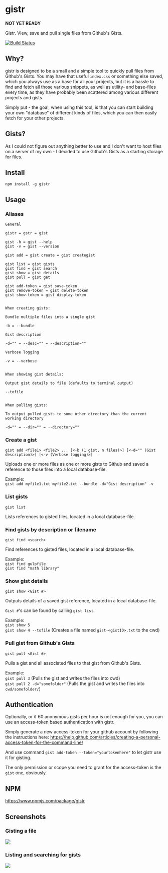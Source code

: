 # gistr

**NOT YET READY**

Gistr. View, save and pull single files from Github's Gists.

[![Build Status](https://travis-ci.com/ahvonenj/gistr.svg?token=CTLNy9ndTqFfFx23p9q1&branch=master)](https://travis-ci.com/ahvonenj/gistr)

## Why?

gistr is designed to be a small and a simple tool to quickly pull files from Github's Gists. You may have that useful `index.css` or something else saved, which you always use as a base for all your projects, but it is a hassle to find and fetch all those various snippets, as well as utility- and base-files every time, as they have probably been scattered among various different projects and gists.

Simply put - the goal, when using this tool, is that you can start building your own "database" of different kinds of files, which you can then easily fetch for your other projects.

## Gists?

As I could not figure out anything better to use and I don't want to host files on a server of my own - I decided to use Github's Gists as a starting storage for files.

## Install

`npm install -g gistr`

## Usage

### Aliases

```
General

gistr = gstr = gist

gist -h = gist --help
gist -v = gist --version

gist add = gist create = gist creategist

gist list = gist gists
gist find = gist search
gist show = gist details
gist pull = gist get

gist add-token = gist save-token
gist remove-token = gist delete-token
gist show-token = gist display-token


When creating gists:

Bundle multiple files into a single gist

-b = --bundle

Gist description

-d="" = --desc="" = --description=""

Verbose logging

-v = --verbose


When showing gist details:

Output gist details to file (defaults to terminal output)

--tofile


When pulling gists:

To output pulled gists to some other directory than the current working directory

-d="" = --dir="" = --directory=""

```

### Create a gist

`gist add <file1> <file2> ... [<-b (1 gist, n files)>] [<-d="" (Gist description)>] [<-v (Verbose logging)>]`

Uploads one or more files as one or more gists to Github and saved a reference to those files into a local database-file.

Example:  
`gist add myfile1.txt myfile2.txt --bundle -d="Gist description" -v`

### List gists

`gist list`

Lists references to gisted files, located in a local database-file.

### Find gists by description or filename

`gist find <search>`

Find references to gisted files, located in a local database-file.

Example:  
`gist find gulpfile`  
`gist find "math library"`

### Show gist details

`gist show <Gist #>`

Outputs details of a saved gist reference, located in a local database-file.

`Gist #`'s can be found by calling `gist list`.

Example:  
`gist show 5`  
`gist show 4 --tofile` (Creates a file named `gist-<gistID>.txt` to the cwd)

### Pull gist from Github's Gists

`gist pull <Gist #>`

Pulls a gist and all associated files to that gist from Github's Gists.

Example:  
`gist pull 3` (Pulls the gist and writes the files into cwd)  
`gist pull 2 -d="somefolder"` (Pulls the gist and writes the files into `cwd/somefolder/`)



## Authentication

Optionally, or if 60 anonymous gists per hour is not enough for you, you can use an access-token based authentication with gistr.

Simply generate a new access-token for your github account by following the instructions here: https://help.github.com/articles/creating-a-personal-access-token-for-the-command-line/

And use command `gist add-token --token="yourtokenhere"` to let gistr use it for gisting.

The only permission or scope you need to grant for the access-token is the `gist` one, obviously.

## NPM

https://www.npmjs.com/package/gistr

## Screenshots

### Gisting a file

![](https://i.imgur.com/cYEm3PT.png)

### Listing and searching for gists

![](https://i.imgur.com/cjLARbF.png)
